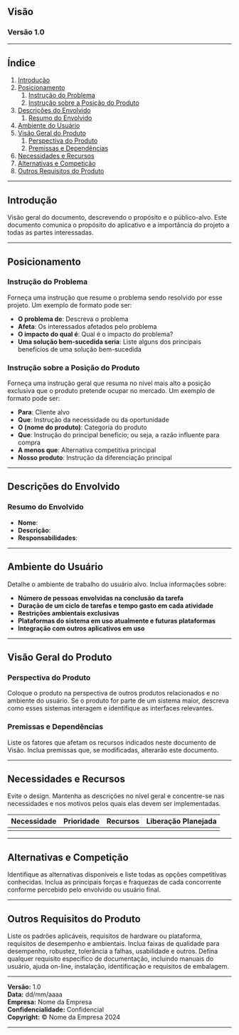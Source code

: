 
# **<Nome do Projeto>**

## **Visão**

### **Versão 1.0**

---

## Índice

1. [Introdução](#introdução)
2. [Posicionamento](#posicionamento)
   1. [Instrução do Problema](#instrução-do-problema)
   2. [Instrução sobre a Posição do Produto](#instrução-sobre-a-posiçāo-do-produto)
3. [Descrições do Envolvido](#descrições-do-envolvido)
   1. [Resumo do Envolvido](#resumo-do-envolvido)
4. [Ambiente do Usuário](#ambiente-do-usuário)
5. [Visão Geral do Produto](#visão-geral-do-produto)
   1. [Perspectiva do Produto](#perspectiva-do-produto)
   2. [Premissas e Dependências](#premissas-e-dependências)
6. [Necessidades e Recursos](#necessidades-e-recursos)
7. [Alternativas e Competição](#alternativas-e-competição)
8. [Outros Requisitos do Produto](#outros-requisitos-do-produto)

---

## Introdução

Visão geral do documento, descrevendo o propósito e o público-alvo. Este documento comunica o propósito do aplicativo e a importância do projeto a todas as partes interessadas.

---

## Posicionamento

### Instrução do Problema

Forneça uma instrução que resume o problema sendo resolvido por esse projeto. Um exemplo de formato pode ser:

- **O problema de**: Descreva o problema
- **Afeta**: Os interessados afetados pelo problema
- **O impacto do qual é**: Qual é o impacto do problema?
- **Uma solução bem-sucedida seria**: Liste alguns dos principais benefícios de uma solução bem-sucedida

### Instrução sobre a Posição do Produto

Forneça uma instrução geral que resuma no nível mais alto a posição exclusiva que o produto pretende ocupar no mercado. Um exemplo de formato pode ser:

- **Para**: Cliente alvo
- **Que**: Instrução da necessidade ou da oportunidade
- **O (nome do produto)**: Categoria do produto
- **Que**: Instrução do principal benefício; ou seja, a razão influente para compra
- **A menos que**: Alternativa competitiva principal
- **Nosso produto**: Instrução da diferenciação principal

---

## Descrições do Envolvido

### Resumo do Envolvido

- **Nome**:  
- **Descrição**:  
- **Responsabilidades**:  

---

## Ambiente do Usuário

Detalhe o ambiente de trabalho do usuário alvo. Inclua informações sobre:

- **Número de pessoas envolvidas na conclusão da tarefa**
- **Duração de um ciclo de tarefas e tempo gasto em cada atividade**
- **Restrições ambientais exclusivas**
- **Plataformas do sistema em uso atualmente e futuras plataformas**
- **Integração com outros aplicativos em uso**

---

## Visão Geral do Produto

### Perspectiva do Produto

Coloque o produto na perspectiva de outros produtos relacionados e no ambiente do usuário. Se o produto for parte de um sistema maior, descreva como esses sistemas interagem e identifique as interfaces relevantes.

### Premissas e Dependências

Liste os fatores que afetam os recursos indicados neste documento de Visão. Inclua premissas que, se modificadas, alterarão este documento.

---

## Necessidades e Recursos

Evite o design. Mantenha as descrições no nível geral e concentre-se nas necessidades e nos motivos pelos quais elas devem ser implementadas.

| Necessidade | Prioridade | Recursos | Liberação Planejada |
|-------------|------------|----------|---------------------|
|             |            |          |                     |

---

## Alternativas e Competição

Identifique as alternativas disponíveis e liste todas as opções competitivas conhecidas. Inclua as principais forças e fraquezas de cada concorrente conforme percebido pelo envolvido ou usuário final.

---

## Outros Requisitos do Produto

Liste os padrões aplicáveis, requisitos de hardware ou plataforma, requisitos de desempenho e ambientais. Inclua faixas de qualidade para desempenho, robustez, tolerância a falhas, usabilidade e outros. Defina qualquer requisito específico de documentação, incluindo manuais do usuário, ajuda on-line, instalação, identificação e requisitos de embalagem.

---

**Versão:** 1.0  
**Data:** dd/mm/aaaa  
**Empresa:** Nome da Empresa  
**Confidencialidade:** Confidencial  
**Copyright:** © Nome da Empresa 2024  

---

